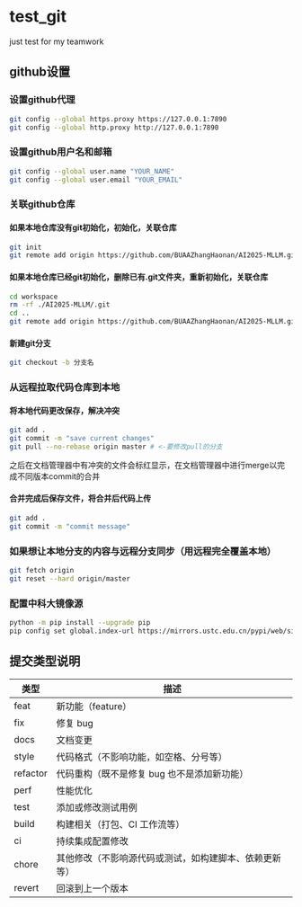 # test_git
just test for my teamwork

## github设置

### 设置github代理

```bash
git config --global https.proxy https://127.0.0.1:7890
git config --global http.proxy http://127.0.0.1:7890
```

### 设置github用户名和邮箱

```bash
git config --global user.name "YOUR_NAME"
git config --global user.email "YOUR_EMAIL"
```

### 关联github仓库

#### 如果本地仓库没有git初始化，初始化，关联仓库

```bash
git init
git remote add origin https://github.com/BUAAZhangHaonan/AI2025-MLLM.git
```

#### 如果本地仓库已经git初始化，删除已有.git文件夹，重新初始化，关联仓库

```bash
cd workspace
rm -rf ./AI2025-MLLM/.git
cd ..
git remote add origin https://github.com/BUAAZhangHaonan/AI2025-MLLM.git
```

#### 新建git分支

```bash
git checkout -b 分支名
```

### 从远程拉取代码仓库到本地

#### 将本地代码更改保存，解决冲突

```bash
git add .
git commit -m "save current changes"
git pull --no-rebase origin master # <-要修改pull的分支
```

之后在文档管理器中有冲突的文件会标红显示，在文档管理器中进行merge以完成不同版本commit的合并

#### 合并完成后保存文件，将合并后代码上传

```bash
git add .
git commit -m "commit message"
```

### 如果想让本地分支的内容与远程分支同步（用远程完全覆盖本地）

```bash
git fetch origin
git reset --hard origin/master
```

### 配置中科大镜像源

```bash
python -m pip install --upgrade pip
pip config set global.index-url https://mirrors.ustc.edu.cn/pypi/web/simple/
```

## 提交类型说明

| 类型     | 描述                                                   |
| -------- | ------------------------------------------------------ |
| feat     | 新功能（feature）                                      |
| fix      | 修复 bug                                               |
| docs     | 文档变更                                               |
| style    | 代码格式（不影响功能，如空格、分号等）                 |
| refactor | 代码重构（既不是修复 bug 也不是添加新功能）            |
| perf     | 性能优化                                               |
| test     | 添加或修改测试用例                                     |
| build    | 构建相关（打包、CI 工作流等）                          |
| ci       | 持续集成配置修改                                       |
| chore    | 其他修改（不影响源代码或测试，如构建脚本、依赖更新等） |
| revert   | 回滚到上一个版本                                       |
